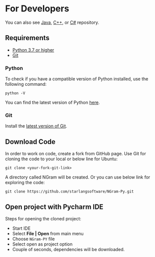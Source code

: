 For Developers
============
You can also see [Java](https://github.com/starlangsoftware/NGram), [C++](https://github.com/starlangsoftware/NGram-CPP), or [C#](https://github.com/starlangsoftware/NGram-CS) repository.

## Requirements

* [Python 3.7 or higher](#python)
* [Git](#git)

### Python 

To check if you have a compatible version of Python installed, use the following command:

    python -V
    
You can find the latest version of Python [here](https://www.python.org/downloads/).

### Git

Install the [latest version of Git](https://git-scm.com/book/en/v2/Getting-Started-Installing-Git).

## Download Code

In order to work on code, create a fork from GitHub page. 
Use Git for cloning the code to your local or below line for Ubuntu:

	git clone <your-fork-git-link>

A directory called NGram will be created. Or you can use below link for exploring the code:

	git clone https://github.com/starlangsoftware/NGram-Py.git

## Open project with Pycharm IDE

Steps for opening the cloned project:

* Start IDE
* Select **File | Open** from main menu
* Choose `NGram-PY` file
* Select open as project option
* Couple of seconds, dependencies will be downloaded. 
